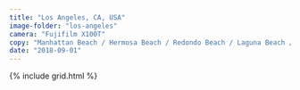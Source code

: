 ```yaml
---
title: "Los Angeles, CA, USA"
image-folder: "los-angeles"
camera: "Fujifilm X100T"
copy: "Manhattan Beach / Hermosa Beach / Redondo Beach / Laguna Beach / Hollywood Hills / Santa Monica"
date: "2018-09-01"
---
```


{% include grid.html %}

